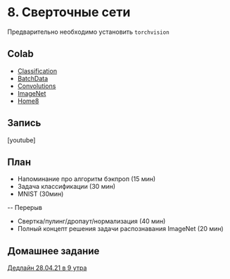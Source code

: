 # 8. Сверточные сети

Предварительно необходимо установить `torchvision`

## Colab
* [Classification](https://colab.research.google.com/github/samstikhin/ml2022/blob/master/08-ConvNets/1-Classification.ipynb)
* [BatchData](https://colab.research.google.com/github/samstikhin/ml2022/blob/master/08-ConvNets/2-BatchData.ipynb)
* [Convolutions](https://colab.research.google.com/github/samstikhin/ml2022/blob/master/08-ConvNets/3-Conv.ipynb)
* [ImageNet](https://colab.research.google.com/github/samstikhin/ml2022/blob/master/08-ConvNets/4-ImageNet.ipynb)
* [Home8](https://colab.research.google.com/github/samstikhin/ml2022/blob/master/08-ConvNets/Home8.ipynb)

## Запись 
[youtube]

## План
* Напоминание про алгоритм бэкпроп (15 мин)
* Задача классификации (30 мин)
* MNIST (30мин)

-- Перерыв
* Свертка/пулинг/дропаут/нормализация (40 мин)
* Полный концепт решения задачи распознавания ImageNet (20 мин)


## Домашнее задание
[Дедлайн 28.04.21 в 9 утра](https://ulearn.me/course/ml/CrossEntropyLoss_44ac5922-7023-4574-b0f7-deba1f48cf84)
